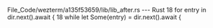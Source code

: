 File_Code/wezterm/a135f53659/lib/lib_after.rs --- Rust
18     for entry in dir.next().await {                                                                                                                       18     while let Some(entry) = dir.next().await {

